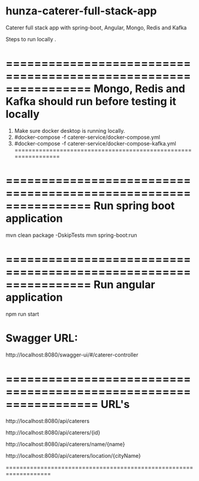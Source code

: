 # hunza-caterer-full-stack-app
Caterer full stack app with spring-boot, Angular, Mongo, Redis and Kafka

Steps to run locally . 

================================================================
Mongo, Redis and Kafka should run before testing it locally
================================================================
1. Make sure docker desktop is running locally. 
2. #docker-compose -f caterer-service/docker-compose.yml
3. #docker-compose -f caterer-service/docker-compose-kafka.yml
================================================================

================================================================
Run spring boot application
================================================================
mvn clean package -DskipTests
mvn spring-boot:run

================================================================
Run angular application
================================================================
npm run start


Swagger URL: 
=================================================================
http://localhost:8080/swagger-ui/#/caterer-controller

=================================================================
URL's
=================================================================

http://localhost:8080/api/caterers 

http://localhost:8080/api/caterers/{id}

http://localhost:8080/api/caterers/name/{name}

http://localhost:8080/api/caterers/location/{cityName}
 
=================================================================== 
